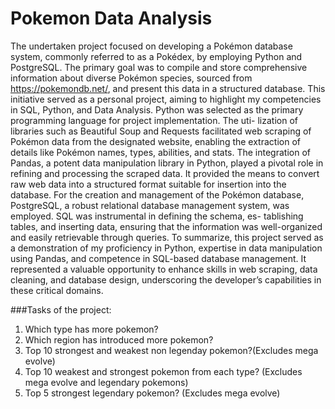 # Pokemon Data Analysis
The undertaken project focused on developing a Pokémon database system, commonly referred to
as a Pokédex, by employing Python and PostgreSQL. The primary goal was to compile and store
comprehensive information about diverse Pokémon species, sourced from https://pokemondb.net/,
and present this data in a structured database. This initiative served as a personal project, aiming
to highlight my competencies in SQL, Python, and Data Analysis.
Python was selected as the primary programming language for project implementation. The uti-
lization of libraries such as Beautiful Soup and Requests facilitated web scraping of Pokémon data
from the designated website, enabling the extraction of details like Pokémon names, types, abilities,
and stats.
The integration of Pandas, a potent data manipulation library in Python, played a pivotal role in
refining and processing the scraped data. It provided the means to convert raw web data into a
structured format suitable for insertion into the database.
For the creation and management of the Pokémon database, PostgreSQL, a robust relational
database management system, was employed. SQL was instrumental in defining the schema, es-
tablishing tables, and inserting data, ensuring that the information was well-organized and easily
retrievable through queries.
To summarize, this project served as a demonstration of my proficiency in Python, expertise in data
manipulation using Pandas, and competence in SQL-based database management. It represented
a valuable opportunity to enhance skills in web scraping, data cleaning, and database design,
underscoring the developer’s capabilities in these critical domains.

###Tasks of the project:
1. Which type has more pokemon?
2. Which region has introduced more pokemon?
3. Top 10 strongest and weakest non legenday pokemon?(Excludes mega evolve)
4. Top 10 weakest and strongest pokemon from each type? (Excludes mega evolve and legendary
pokemons)
5. Top 5 strongest legendary pokemon? (Excludes mega evolve)

